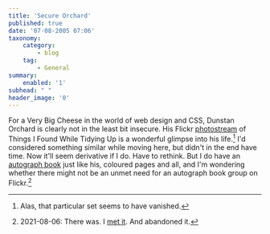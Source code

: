 ```yaml
---
title: 'Secure Orchard'
published: true
date: '07-08-2005 07:06'
taxonomy:
    category:
        - blog
    tag:
        - General
summary:
    enabled: '1'
subhead: " "
header_image: '0'
---
```


For a Very Big Cheese in the world of web design and CSS, Dunstan Orchard is clearly not in the least bit insecure. His Flickr [photostream](http://flickr.com/photos/dunstan/sets/679108/) of Things I Found While Tidying Up is a wonderful glimpse into his life.[^2] I'd considered something similar while moving here, but didn't in the end have time. Now it'll seem derivative if I do. Have to rethink. But I do have an [autograph book](http://flickr.com/photos/dunstan/30343488/in/set-679108/) just like his, coloured pages and all, and I'm wondering whether there might not be an unmet need for an autograph book group on Flickr.[^1]

[^2]: Alas, that particular set seems to have vanished.

[^1]: 2021-08-06: There was. I [met it](https://flickr.com/groups/69419871@N00/). And abandoned it.

